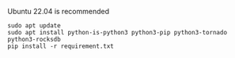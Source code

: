 
Ubuntu 22.04 is recommended

    sudo apt update
    sudo apt install python-is-python3 python3-pip python3-tornado python3-rocksdb
    pip install -r requirement.txt
